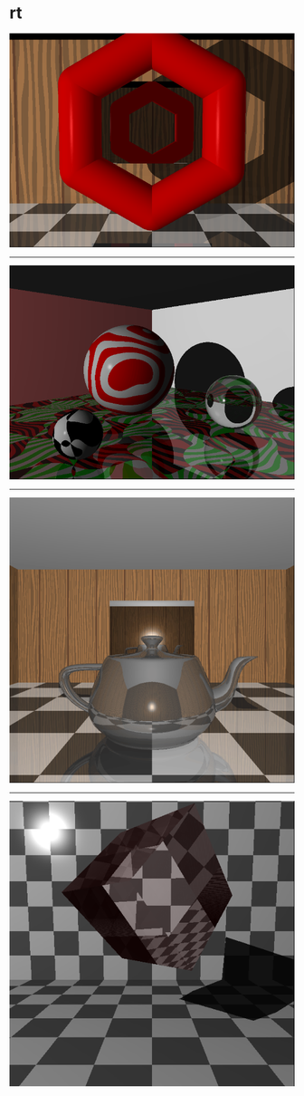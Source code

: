 # rt

![Hexagon](screenshots/hexagon.webp)

---

![Patterns](screenshots/patterns.webp)

---

![Teapot](screenshots/teapot.webp)

---

![Transparency](screenshots/transparency.webp)
